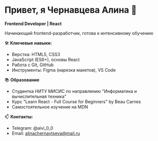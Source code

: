 # Привет, я Чернавцева Алина 👋  
**Frontend Developer | React**  

Начинающий frontend-разработчик, готова к интенсивному обучению  

🛠 **Ключевые навыки:**  
- Верстка: HTML5, CSS3
- JavaScript (ES6+), основы React 
- Работа с Git, GitHub  
- Инструменты: Figma (нарезка макетов), VS Code

📚 **Образование**
- Студентка НИТУ МИСИС по направлению "Информатика и вычислительная техника"
- Курс "Learn React - Full Course for Beginners" by Beau Carnes
- Самостоятельное изучение на MDN

📫 **Контакты:**  
- Telegram: @aivi_0_0
- Email: alinachernavtseva@mail.ru 
